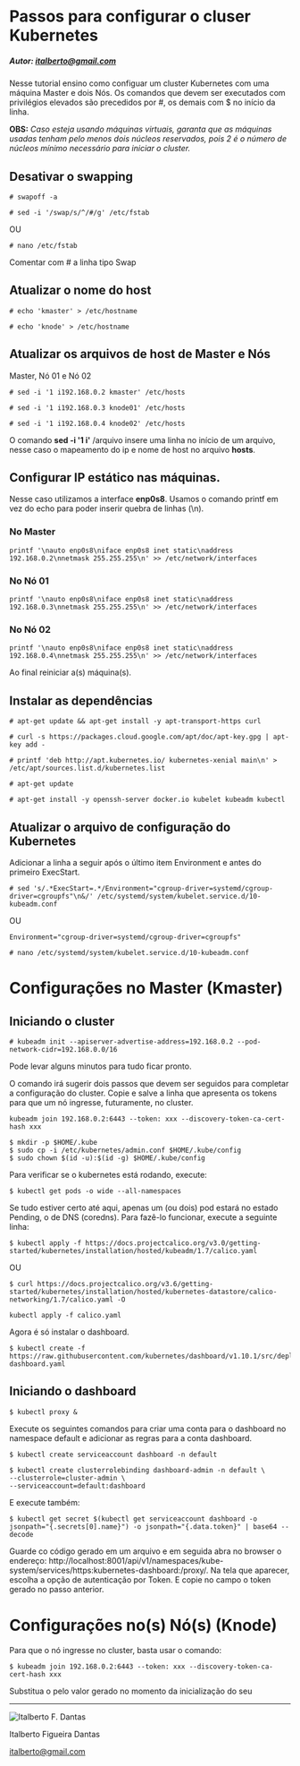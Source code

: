 # Passos para configurar o cluser Kubernetes
##### Autor: italberto@gmail.com

Nesse tutorial ensino como configuar um cluster Kubernetes com uma máquina Master e dois Nós.
Os comandos que devem ser executados com privilégios elevados são precedidos por  \#, os demais com $ no início da linha.

**OBS:** *Caso esteja usando máquinas virtuais, garanta que as máquinas usadas tenham pelo menos dois núcleos reservados, pois 2 é o número de núcleos mínimo necessário para iniciar o cluster.*

## Desativar o swapping

	# swapoff -a

	# sed -i '/swap/s/^/#/g' /etc/fstab

OU

	# nano /etc/fstab

Comentar com # a linha tipo Swap

## Atualizar o nome do host

	# echo 'kmaster' > /etc/hostname

	# echo 'knode' > /etc/hostname


## Atualizar os arquivos de host de Master e Nós

Master, Nó 01 e Nó 02

	# sed -i '1 i192.168.0.2 kmaster' /etc/hosts

	# sed -i '1 i192.168.0.3 knode01' /etc/hosts

	# sed -i '1 i192.168.0.4 knode02' /etc/hosts

 O comando **sed -i '1 i'** /arquivo insere uma linha no início de um arquivo, nesse caso o mapeamento do ip e nome de host no arquivo **hosts**.


## Configurar IP estático nas máquinas.

Nesse caso utilizamos a interface **enp0s8**. Usamos o comando printf em vez do echo para poder inserir quebra de linhas (\n).



### No Master

	printf '\nauto enp0s8\niface enp0s8 inet static\naddress 192.168.0.2\nnetmask 255.255.255\n' >> /etc/network/interfaces

### No Nó 01

	printf '\nauto enp0s8\niface enp0s8 inet static\naddress 192.168.0.3\nnetmask 255.255.255\n' >> /etc/network/interfaces

### No Nó 02

	printf '\nauto enp0s8\niface enp0s8 inet static\naddress 192.168.0.4\nnetmask 255.255.255\n' >> /etc/network/interfaces


Ao final reiniciar a(s) máquina(s).

## Instalar as dependências

	# apt-get update && apt-get install -y apt-transport-https curl

	# curl -s https://packages.cloud.google.com/apt/doc/apt-key.gpg | apt-key add -

	# printf 'deb http://apt.kubernetes.io/ kubernetes-xenial main\n' > /etc/apt/sources.list.d/kubernetes.list

	# apt-get update

	# apt-get install -y openssh-server docker.io kubelet kubeadm kubectl 

## Atualizar o arquivo de configuração do Kubernetes

Adicionar a linha a seguir após o último item Environment e antes do primeiro ExecStart.

	# sed 's/.*ExecStart=.*/Environment="cgroup-driver=systemd/cgroup-driver=cgroupfs"\n&/' /etc/systemd/system/kubelet.service.d/10-kubeadm.conf
OU

	Environment="cgroup-driver=systemd/cgroup-driver=cgroupfs"

	# nano /etc/systemd/system/kubelet.service.d/10-kubeadm.conf


# Configurações no Master (Kmaster)

## Iniciando o cluster

	# kubeadm init --apiserver-advertise-address=192.168.0.2 --pod-network-cidr=192.168.0.0/16

Pode levar alguns minutos para tudo ficar pronto.

O comando irá sugerir dois passos que devem ser seguidos para completar a configuração do cluster. 
Copie e salve a linha que apresenta os tokens para que um nó ingresse, futuramente, no cluster.

	kubeadm join 192.168.0.2:6443 --token: xxx --discovery-token-ca-cert-hash xxx

	$ mkdir -p $HOME/.kube
	$ sudo cp -i /etc/kubernetes/admin.conf $HOME/.kube/config
	$ sudo chown $(id -u):$(id -g) $HOME/.kube/config

Para verificar se o kubernetes está rodando, execute:

	$ kubectl get pods -o wide --all-namespaces

Se tudo estiver certo até aqui, apenas um (ou dois) pod estará no estado Pending, o de DNS (coredns). Para fazê-lo funcionar, execute a seguinte linha:

	$ kubectl apply -f https://docs.projectcalico.org/v3.0/getting-started/kubernetes/installation/hosted/kubeadm/1.7/calico.yaml 

OU

	$ curl https://docs.projectcalico.org/v3.6/getting-started/kubernetes/installation/hosted/kubernetes-datastore/calico-networking/1.7/calico.yaml -O

	kubectl apply -f calico.yaml

Agora é só instalar o dashboard.

	$ kubectl create -f https://raw.githubusercontent.com/kubernetes/dashboard/v1.10.1/src/deploy/recommended/kubernetes-dashboard.yaml

## Iniciando o dashboard

	$ kubectl proxy &

Execute os seguintes comandos para criar uma conta para o dashboard no namespace default e adicionar as regras para a conta dashboard.

	$ kubectl create serviceaccount dashboard -n default

	$ kubectl create clusterrolebinding dashboard-admin -n default \
	--clusterrole=cluster-admin \
	--serviceaccount=default:dashboard

E execute também:

	$ kubectl get secret $(kubectl get serviceaccount dashboard -o jsonpath="{.secrets[0].name}") -o jsonpath="{.data.token}" | base64 --decode

Guarde co código gerado em um arquivo e em seguida abra  no browser o endereço: http://localhost:8001/api/v1/namespaces/kube-system/services/https:kubernetes-dashboard:/proxy/.
Na tela que aparecer, escolha a opção de autenticação por Token. E copie no campo o token gerado no passo anterior.


# Configurações no(s) Nó(s) (Knode)

Para que o nó ingresse no cluster, basta usar o comando: 

	$ kubeadm join 192.168.0.2:6443 --token: xxx --discovery-token-ca-cert-hash xxx

Substitua o **<token>** pelo valor gerado no momento da inicialização do seu 

_________

![Italberto F. Dantas](https://pt.gravatar.com/userimage/663177/7e9f09a165b52db19298539daacd08c5.png) 

Italberto Figueira Dantas

italberto@gmail.com




